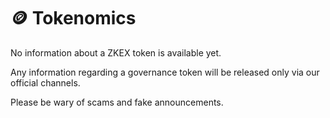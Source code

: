 # 🪙 Tokenomics

No information about a ZKEX token is available yet.

Any information regarding a governance token will be released only via our official channels.

Please be wary of scams and fake announcements.
